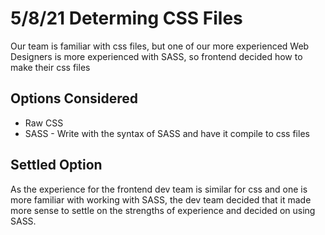 # 5/8/21 Determing CSS Files

Our team is familiar with css files, but one of our more experienced Web Designers is more experienced with SASS, so frontend decided how to make their css files

## Options Considered
- Raw CSS
- SASS - Write with the syntax of SASS and have it compile to css files

## Settled Option
As the experience for the frontend dev team is similar for css and one is more familiar with working with SASS, the dev team decided that it made more sense to settle on the strengths of experience and decided on using SASS.